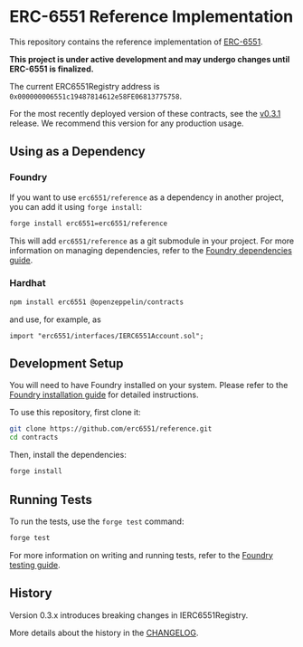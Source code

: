 # ERC-6551 Reference Implementation

This repository contains the reference implementation of [ERC-6551](https://eips.ethereum.org/EIPS/eip-6551).

**This project is under active development and may undergo changes until ERC-6551 is finalized.**

The current ERC6551Registry address is `0x000000006551c19487814612e58FE06813775758`.

For the most recently deployed version of these contracts, see the [v0.3.1](https://github.com/erc6551/reference/releases/tag/v0.3.1) release. We recommend this version for any production usage.

## Using as a Dependency

### Foundry

If you want to use `erc6551/reference` as a dependency in another project, you can add it using `forge install`:

```sh
forge install erc6551=erc6551/reference
```

This will add `erc6551/reference` as a git submodule in your project. For more information on managing dependencies, refer to the [Foundry dependencies guide](https://github.com/foundry-rs/book/blob/master/src/projects/dependencies.md).

### Hardhat

```sh
npm install erc6551 @openzeppelin/contracts
```

and use, for example, as

```
import "erc6551/interfaces/IERC6551Account.sol";
```

## Development Setup

You will need to have Foundry installed on your system. Please refer to the [Foundry installation guide](https://github.com/foundry-rs/book/blob/master/src/getting-started/installation.md) for detailed instructions.

To use this repository, first clone it:

```sh
git clone https://github.com/erc6551/reference.git
cd contracts
```

Then, install the dependencies:

```sh
forge install
```

## Running Tests

To run the tests, use the `forge test` command:

```sh
forge test
```

For more information on writing and running tests, refer to the [Foundry testing guide](https://github.com/foundry-rs/book/blob/master/src/forge/writing-tests.md).


## History

Version 0.3.x introduces breaking changes in IERC6551Registry.

More details about the history in the [CHANGELOG](./CHANGELOG.md).

